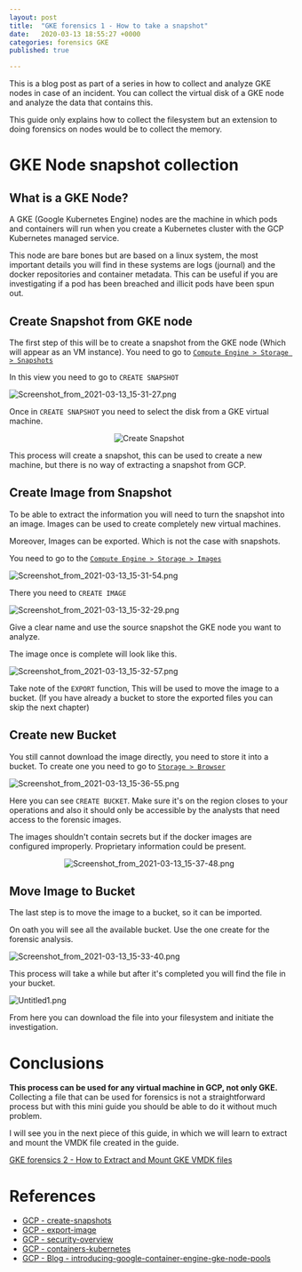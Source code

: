 ```yaml
---
layout: post
title:  "GKE forensics 1 - How to take a snapshot"
date:   2020-03-13 18:55:27 +0000
categories: forensics GKE
published: true

---
```



This is a blog post as part of a series in how to collect and analyze GKE nodes in case of an incident. You can collect the virtual disk of a GKE node and analyze the data that contains this.

This guide only explains how to collect the filesystem but an extension to doing forensics on nodes would be to collect the memory.

# GKE Node snapshot collection

## What is a GKE Node?

A GKE (Google Kubernetes Engine) nodes are the machine in which pods and containers will run when you create a Kubernetes cluster with the GCP Kubernetes managed service.

This node are bare bones but are based on a linux system, the most important details you will find in these systems are logs (journal) and the docker repositories and container metadata. This can be useful if you are investigating if a pod has been breached and illicit pods have been spun out.

## Create Snapshot from GKE node

The first step of this will be to create a snapshot from the GKE node (Which will appear as an VM instance). You need to go to [`Compute Engine > Storage > Snapshots`](https://console.cloud.google.com/compute/snapshots)

In this view you need to go to `CREATE SNAPSHOT`

![Screenshot_from_2021-03-13_15-31-27.png](/images/a6882c7d55f649ae826f200e4d352d0c/Screenshot_from_2021-03-13_15-31-27.png)

Once in `CREATE SNAPSHOT` you need to select the disk from a GKE virtual machine.
<p align="center">
 <img src="/images/a6882c7d55f649ae826f200e4d352d0c/Untitled.png" alt="Create Snapshot"/>
</p>

This process will create a snapshot, this can be used to create a new machine, but there is no way of extracting a snapshot from GCP.

## Create Image from Snapshot

To be able to extract the information you will need to turn the snapshot into an image. Images can be used to create completely new virtual machines.

Moreover, Images can be exported. Which is not the case with snapshots.

You need to go to the [`Compute Engine > Storage > Images`](https://console.cloud.google.com/compute/images)

![Screenshot_from_2021-03-13_15-31-54.png](/images/a6882c7d55f649ae826f200e4d352d0c/Screenshot_from_2021-03-13_15-31-54.png)

There you need to `CREATE IMAGE`

![Screenshot_from_2021-03-13_15-32-29.png](/images/a6882c7d55f649ae826f200e4d352d0c/Screenshot_from_2021-03-13_15-32-29.png)

Give a clear name and use the source snapshot the GKE node you want to analyze.

The image once is complete will look like this.

![Screenshot_from_2021-03-13_15-32-57.png](/images/a6882c7d55f649ae826f200e4d352d0c/Screenshot_from_2021-03-13_15-32-57.png)

Take note of the `EXPORT` function, This will be used to move the image to a bucket. (If you have already a bucket to store the exported files you can skip the next chapter)

## Create new Bucket

You still cannot download the image directly, you need to store it into a bucket. To create one you need to go to [`Storage > Browser`](https://console.cloud.google.com/storage/browser)

![Screenshot_from_2021-03-13_15-36-55.png](/images/a6882c7d55f649ae826f200e4d352d0c/Screenshot_from_2021-03-13_15-36-55.png)

Here you can see `CREATE BUCKET`. Make sure it's on the region closes to your operations and also it should only be accessible by the analysts that need access to the forensic images.

The images shouldn't contain secrets but if the docker images are configured improperly. Proprietary information could be present.

<p align="center">
 <img src="/images/a6882c7d55f649ae826f200e4d352d0c/Screenshot_from_2021-03-13_15-37-48.png" alt="Screenshot_from_2021-03-13_15-37-48.png"/>
</p>

## Move Image to Bucket

The last step is to move the image to a bucket, so it can be imported.

On oath you will see all the available bucket. Use the one create for the forensic analysis.

![Screenshot_from_2021-03-13_15-33-40.png](/images/a6882c7d55f649ae826f200e4d352d0c/Screenshot_from_2021-03-13_15-33-40.png)

This process will take a while but after it's completed you will find the file in your bucket.

![Untitled1.png](/images/a6882c7d55f649ae826f200e4d352d0c/Untitled1.png)

From here you can download the file into your filesystem and initiate the investigation.

# Conclusions

**This process can be used for any virtual machine in GCP, not only GKE.** Collecting a file that can be used for forensics is not a straightforward process but with this mini guide you should be able to do it without much problem.

I will see you in the next piece of this guide, in which we will learn to extract and mount the VMDK file created in the guide.

[GKE forensics 2 - How to Extract and Mount GKE VMDK files](https://www.notion.so/GKE-forensics-2-How-to-Extract-and-Mount-GKE-VMDK-files-1b0a1d9ae98d4cc3a4b7506dbe38dc99)

# References

- [GCP - create-snapshots](https://cloud.google.com/compute/docs/disks/create-snapshots)
- [GCP - export-image](https://cloud.google.com/compute/docs/images/export-image)
- [GCP - security-overview](https://cloud.google.com/kubernetes-engine/docs/concepts/security-overview)
- [GCP - containers-kubernetes](https://cloud.google.com/blog/products/containers-kubernetes)
- [GCP - Blog - introducing-google-container-engine-gke-node-pools](https://cloud.google.com/blog/products/gcp/introducing-google-container-engine-gke-node-pools)
